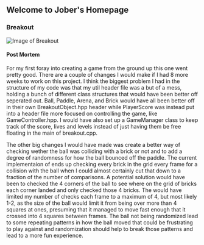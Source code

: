 ## Welcome to Jober's Homepage



### Breakout 
![Image of Breakout](https://imgur.com/a/hVvENGy)
#### Post Mortem
For my first foray into creating a game from the ground up this one went pretty good. There are a couple of changes I would make if I had 8 more weeks to work on this project. I think the biggest problem I had in the structure of my code was that my util header file was a but of a mess, holding a bunch of different class structures that would have been better off seperated out. Ball, Paddle, Arena, and Brick would have all been better off in their own BreakoutObject.hpp header while PlayerScore was instead put into a header file more focused on controlling the game, like GameController.hpp. I would have also set up a GameManager class to keep track of the score, lives and levels instead of just having them be free floating in the main of breakout.cpp. 

The other big changes I would have made was create a better way of checking wether the ball was colliding with a brick or not and to add a degree of randomness for how the ball bounced off the paddle. The current implementaion of ends up checking every brick in the grid every frame for a collision with the ball when I could almost certainly cut that down to a fraction of the number of comparisons. A potential solution would have been to checked the 4 corners of the ball to see where on the grid of bricks each corner landed and only checked those 4 bricks. The would have limited my number of checks each frame to a maximum of 4, but most likely 1-2, as the size of the ball would limit it from being over more than 4 squares at ones, presuming that it managed to move fast enough that it crossed into 4 squares between frames. The ball not being randomized lead to some repeating patterns in how the ball moved that could be frustrating to play against and randomization should help to break those patterns and lead to a more fun experience.
